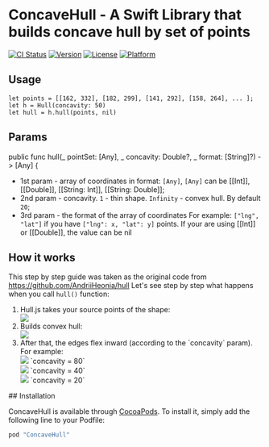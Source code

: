 # ConcaveHull - A Swift Library that builds concave hull by set of points 

[![CI Status](http://img.shields.io/travis/SanyM/ConcaveHull.svg?style=flat)](https://travis-ci.org/SanyM/ConcaveHull)
[![Version](https://img.shields.io/cocoapods/v/ConcaveHull.svg?style=flat)](http://cocoapods.org/pods/ConcaveHull)
[![License](https://img.shields.io/cocoapods/l/ConcaveHull.svg?style=flat)](http://cocoapods.org/pods/ConcaveHull)
[![Platform](https://img.shields.io/cocoapods/p/ConcaveHull.svg?style=flat)](http://cocoapods.org/pods/ConcaveHull)

## Usage

	let points = [[162, 332], [182, 299], [141, 292], [158, 264], ... ];
	let h = Hull(concavity: 50)
	let hull = h.hull(points, nil)

## Params
 public func hull(_ pointSet: [Any], _ concavity: Double?, _ format: [String]?) -> [Any] {
 
 
* 1st param - array of coordinates in format: `[Any]`, `[Any]` can be [[Int]], [[Double]], [[String: Int]], [[String: Double]];
* 2nd param - concavity. `1` - thin shape. `Infinity` - convex hull. By default `20`;
* 3rd param - the format of the array of coordinates For example: `["lng", "lat"]` if you have `["lng": x, "lat": y]` points. If your are using [[Int]] or [[Double]], the value can be nil

## How it works

This step by step guide was taken as the original code from <a href="https://github.com/AndriiHeonia/hull/blob/master/README.md">https://github.com/AndriiHeonia/hull</a>
Let's see step by step what happens when you call `hull()` function:

<ol>
    <li>
        <div>Hull.js takes your source points of the shape:</div>
        <div><img src="https://raw.githubusercontent.com/SanyM/ConcaveHull/master/readme-imgs/0.png" /></div>
    </li>
    <li>
        <div>Builds convex hull:</div>
        <div><img src="https://raw.githubusercontent.com/SanyM/ConcaveHull/master/readme-imgs/1.png" /></div>
    </li>
    <li>
        <div>After that, the edges flex inward (according to the `concavity` param). For example:</div>
        <div>
            <img src="https://raw.githubusercontent.com/SanyM/ConcaveHull/master/readme-imgs/2_1.png" />
            `concavity = 80`<br/>
            <img src="https://raw.githubusercontent.com/SanyM/ConcaveHull/master/readme-imgs/2_2.png" />
            `concavity = 40`<br/>
            <img src="https://raw.githubusercontent.com/SanyM/ConcaveHull/master/readme-imgs/2_3.png" />
            `concavity = 20`
        </div>
    </li>
</ol>
## Installation

ConcaveHull is available through [CocoaPods](http://cocoapods.org). To install
it, simply add the following line to your Podfile:

```ruby
pod "ConcaveHull"
```

